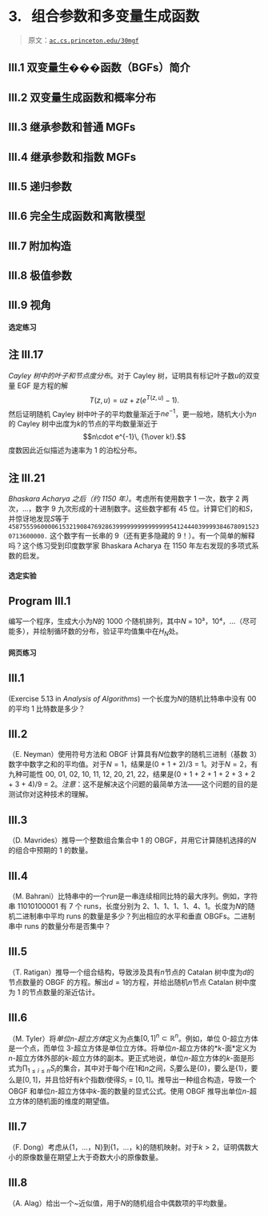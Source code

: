 # 3\.   组合参数和多变量生成函数

> 原文：[`ac.cs.princeton.edu/30mgf`](https://ac.cs.princeton.edu/30mgf)

## III.1 双变量生���函数（BGFs）简介

## III.2 双变量生成函数和概率分布

## III.3 继承参数和普通 MGFs

## III.4 继承参数和指数 MGFs

## III.5 递归参数

## III.6 完全生成函数和离散模型

## III.7 附加构造

## III.8 极值参数

## III.9 视角

#### 选定练习

## 注 III.17

*Cayley 树中的叶子和节点度分布*。对于 Cayley 树，证明具有标记叶子数$u$的双变量 EGF 是方程的解$$T(z,u)=uz+z(e^{T(z,u)}-1).$$然后证明随机 Cayley 树中叶子的平均数量渐近于$ne^{-1}$，更一般地，随机大小为$n$的 Cayley 树中出度为$k$的节点的平均数量渐近于$$n\cdot e^{-1}\, {1\over k!}.$$度数因此近似描述为速率为 1 的泊松分布。

## 注 III.21

*Bhaskara Acharya 之后（约 1150 年）*。考虑所有使用数字 1 一次，数字 2 两次，...，数字 9 九次形成的十进制数字。这些数字都有 45 位。计算它们的和$S$，并惊讶地发现$S$等于`45875559600006153219084769286399999999999999954124440399993846780915230713600000.` 这个数字有一长串的 9（还有更多隐藏的 9！）。有一个简单的解释吗？这个练习受到印度数学家 Bhaskara Acharya 在 1150 年左右发现的多项式系数的启发。

#### 选定实验

## Program III.1

编写一个程序，生成大小为$N$的 1000 个随机排列，其中$N$ = $10³$，$10⁴$，...（尽可能多），并绘制循环数的分布，验证平均值集中在$H_N$处。

#### 网页练习

## III.1

(Exercise 5.13 in *Analysis of Algorithms*) 一个长度为$N$的随机比特串中没有 00 的平均 1 比特数是多少？

## III.2

（E. Neyman）使用符号方法和 OBGF 计算具有$N$位数字的随机三进制（基数 3）数字中数字之和的平均值。对于$N=1$，结果是(0 + 1 + 2)/3 = 1。对于$N=2$，有九种可能性 00, 01, 02, 10, 11, 12, 20, 21, 22，结果是(0 + 1 + 2 + 1 + 2 + 3 + 2 + 3 + 4)/9 = 2。*注意*：这不是解决这个问题的最简单方法——这个问题的目的是测试你对这种技术的理解。

## III.3

（D. Mavrides）推导一个整数组合集合中 1 的 OBGF，并用它计算随机选择的$N$的组合中预期的 1 的数量。

## III.4

（M. Bahrani）比特串中的一个*run*是一串连续相同比特的最大序列。例如，字符串 11010100001 有 7 个 runs，长度分别为 2、1、1、1、1、4、1。长度为$N$的随机二进制串中平均 runs 的数量是多少？列出相应的水平和垂直 OBGFs。二进制串中 runs 的数量分布是否集中？

## III.5

（T. Ratigan）推导一个组合结构，导致涉及具有$n$节点的 Catalan 树中度为$d$的节点数量的 OBGF 的方程。解出$d=1$的方程，并给出随机$n$节点 Catalan 树中度为 1 的节点数量的渐近估计。

## III.6

（M. Tyler）将*单位$n$-超立方体*定义为点集$[0,1]^n \subset \mathbb{R}^n$。例如，单位 0-超立方体是一个点，而单位 3-超立方体是单位立方体。将单位$n$-超立方体的*$k$-面*定义为$n$-超立方体外部的$k$-超立方体的副本。更正式地说，单位$n$-超立方体的$k$-面是形式为$\prod_{1\le i\le n}S_i$的集合，其中对于每个$i$在$1$和$n$之间，$S_i$要么是$\{0\}$，要么是$\{1\}$，要么是$[0,1]$，并且恰好有$k$个指数$i$使得$S_i = [0,1]$。推导出一种组合构造，导致一个 OBGF 和单位$n$-超立方体中$k$-面的数量的显式公式。使用 OBGF 推导出单位$n$-超立方体的随机面的维度的期望值。

## III.7

（F. Dong）考虑从{1，...，N}到{1，...，k}的随机映射。对于$k>2$，证明偶数大小的原像数量在期望上大于奇数大小的原像数量。

## III.8

（A. Alag）给出一个~近似值，用于$N$的随机组合中偶数项的平均数量。
